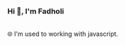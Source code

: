 ### Hi 👋, I'm Fadholi <p align="right"><img src="https://visitor-badge.laobi.icu/badge?page_id=asmfadholi" alt=""/></p>

🌐  I'm used to working with javascript.

<img src="https://github-readme-stats.vercel.app/api?username=asmfadholi&show_icons=true&theme=nightowl&locale=en" alt="" />
